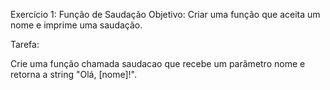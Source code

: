 Exercício 1: Função de Saudação
Objetivo: Criar uma função que aceita um nome e imprime uma saudação.

Tarefa:

Crie uma função chamada saudacao que recebe um parâmetro nome e retorna a string "Olá, [nome]!".
